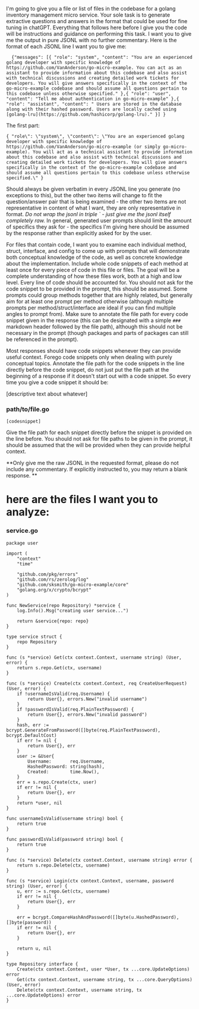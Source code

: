 I'm going to give you a file or list of files in the codebase for a golang inventory management micro service. Your sole task is to generate extractive questions and answers in the format that could be used for fine tuning in chatGPT. Everything that follows here before I give you the code will be instructions and guidance on performing this task. I want you to give me the output in pure JSONL with no further commentary. Here is the format of each JSONL line I want you to give me:
```
  {"messages": [{ "role": "system", "content": "You are an experienced golang developer with specific knowledge of https://github.com/VanAnderson/go-micro-example. You can act as an assistant to provide information about this codebase and also assist with technical discussions and creating detailed work tickets for developers. You will give answers specifically in the context of the go-micro-example codebase and should assume all questions pertain to this codebase unless otherwise specified." },{ "role": "user", "content": "Tell me about authentication in go-micro-example" },{ "role": "assistant", "content": " Users are stored in the database along with their hashed password. Users are locally cached using [golang-lru](https://github.com/hashicorp/golang-lru)." }] }
```
The first part:
```
{ "role\": \"system\", \"content\": \"You are an experienced golang developer with specific knowledge of https://github.com/VanAnderson/go-micro-example (or simply go-micro-example). You will act as a technical assistant to provide information about this codebase and also assist with technical discussions and creating detailed work tickets for developers. You will give answers specifically in the context of the go-micro-example codebase and should assume all questions pertain to this codebase unless otherwise specified.\" }
```
Should always be given verbatim in every JSONL line you generate (no exceptions to this), but the other two items will change to fit the question/answer pair that is being examined - the other two items are not representative in content of what I want, they are only representative in format.
*Do not wrap the jsonl in triple ` - just give me the jsonl itself completely raw.*
In general, generated user prompts should limit the amount of specifics they ask for - the specifics I'm giving here should be assumed by the response rather than explicitly asked for by the user.

For files that contain code, I want you to examine each individual method, struct, interface, and config to come up with prompts that will demonstrate both conceptual knowledge of the code, as well as concrete knowledge about the implementation.
Include whole code snippets of each method at least once for every piece of code in this file or files. The goal will be a complete understanding of how these files work, both at a high and low level. Every line of code should be accounted for. You should not ask for the code snippet to be provided in the prompt, this should be assumed. 
Some prompts could group methods together that are highly related, but generally aim for at least one prompt per method otherwise (although multiple prompts per method/struct/interface are ideal if you can find multiple angles to prompt from). Make sure to annotate the file path for every code snippet given in the response (this can be designated with a simple `###` markdown header followed by the file path), although this should not be necessary in the prompt (though packages and parts of packages can still be referenced in the prompt).

Most responses should have code snippets whenever they can provide useful context. Forego code snippets only when dealing with purely conceptual topics. Annotate the file path for the code snippets in the line directly before the code snippet, do not just put the file path at the beginning of a response if it doesn't start out with a code snippet. So every time you give a code snippet it should be:

[descriptive text about whatever]

### path/to/file.go
```golang
[codesnippet]
```

Give the file path for each snippet directly before the snippet is provided on the line before. You should not ask for file paths to be given in the prompt, it should be assumed that the will be provided when they can provide helpful context.

**Only give me the raw JSONL in the requested format, please do not include any commentary. If explicitly instructed to, you may return a blank response. **

# here are the files I want you to analyze:



### service.go
```
package user

import (
	"context"
	"time"

	"github.com/pkg/errors"
	"github.com/rs/zerolog/log"
	"github.com/sksmith/go-micro-example/core"
	"golang.org/x/crypto/bcrypt"
)

func NewService(repo Repository) *service {
	log.Info().Msg("creating user service...")

	return &service{repo: repo}
}

type service struct {
	repo Repository
}

func (s *service) Get(ctx context.Context, username string) (User, error) {
	return s.repo.Get(ctx, username)
}

func (s *service) Create(ctx context.Context, req CreateUserRequest) (User, error) {
	if !usernameIsValid(req.Username) {
		return User{}, errors.New("invalid username")
	}
	if !passwordIsValid(req.PlainTextPassword) {
		return User{}, errors.New("invalid password")
	}
	hash, err := bcrypt.GenerateFromPassword([]byte(req.PlainTextPassword), bcrypt.DefaultCost)
	if err != nil {
		return User{}, err
	}
	user := &User{
		Username:       req.Username,
		HashedPassword: string(hash),
		Created:        time.Now(),
	}
	err = s.repo.Create(ctx, user)
	if err != nil {
		return User{}, err
	}
	return *user, nil
}

func usernameIsValid(username string) bool {
	return true
}

func passwordIsValid(password string) bool {
	return true
}

func (s *service) Delete(ctx context.Context, username string) error {
	return s.repo.Delete(ctx, username)
}

func (s *service) Login(ctx context.Context, username, password string) (User, error) {
	u, err := s.repo.Get(ctx, username)
	if err != nil {
		return User{}, err
	}

	err = bcrypt.CompareHashAndPassword([]byte(u.HashedPassword), []byte(password))
	if err != nil {
		return User{}, err
	}

	return u, nil
}

type Repository interface {
	Create(ctx context.Context, user *User, tx ...core.UpdateOptions) error
	Get(ctx context.Context, username string, tx ...core.QueryOptions) (User, error)
	Delete(ctx context.Context, username string, tx ...core.UpdateOptions) error
}

```
